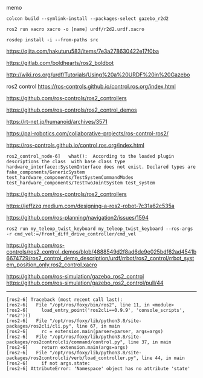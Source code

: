 memo

`colcon build --symlink-install --packages-select gazebo_r2d2`

`ros2 run xacro xacro -o [name] urdf/r2d2.urdf.xacro`

`rosdep install -i --from-paths src`

https://qiita.com/hakuturu583/items/7e3a278630422e17f0ba

https://gitlab.com/boldhearts/ros2_boldbot

http://wiki.ros.org/urdf/Tutorials/Using%20a%20URDF%20in%20Gazebo

ros2 control https://ros-controls.github.io/control.ros.org/index.html


https://github.com/ros-controls/ros2_controllers

https://github.com/ros-controls/ros2_control_demos


https://rt-net.jp/humanoid/archives/3571

https://pal-robotics.com/collaborative-projects/ros-control-ros2/

https://ros-controls.github.io/control.ros.org/index.html




```
ros2_control_node-6]   what():  According to the loaded plugin descriptions the class  with base class type hardware_interface::SystemInterface does not exist. Declared types are  fake_components/GenericSystem test_hardware_components/TestSystemCommandModes test_hardware_components/TestTwoJointSystem test_system

```

https://github.com/ros-controls/ros2_controllers

https://jeffzzq.medium.com/designing-a-ros2-robot-7c31a62c535a


https://github.com/ros-planning/navigation2/issues/1594

`ros2 run my_teleop_twist_keyboard my_teleop_twist_keyboard --ros-args -r cmd_vel:=/front_diff_drive_controller/cmd_vel`


https://github.com/ros-controls/ros2_control_demos/blob/4888549d2f8ad6de9e025bdf62ad4541b6674729/ros2_control_demo_description/urdf/rrbot/ros2_control/rrbot_system_position_only.ros2_control.xacro


https://github.com/ros-simulation/gazebo_ros2_control
https://github.com/ros-simulation/gazebo_ros2_control/pull/44


---

```
[ros2-6] Traceback (most recent call last):
[ros2-6]   File "/opt/ros/foxy/bin/ros2", line 11, in <module>
[ros2-6]     load_entry_point('ros2cli==0.9.9', 'console_scripts', 'ros2')()
[ros2-6]   File "/opt/ros/foxy/lib/python3.8/site-packages/ros2cli/cli.py", line 67, in main
[ros2-6]     rc = extension.main(parser=parser, args=args)
[ros2-6]   File "/opt/ros/foxy/lib/python3.8/site-packages/ros2controlcli/command/control.py", line 37, in main
[ros2-6]     return extension.main(args=args)
[ros2-6]   File "/opt/ros/foxy/lib/python3.8/site-packages/ros2controlcli/verb/load_controller.py", line 44, in main
[ros2-6]     if not args.state:
[ros2-6] AttributeError: 'Namespace' object has no attribute 'state'
```